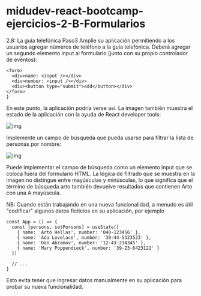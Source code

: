 # midudev-react-bootcamp-ejercicios-2-B-Formularios

2.8: La guía telefónica Paso3
Amplíe su aplicación permitiendo a los usuarios agregar números de teléfono a la guía telefónica. Deberá agregar un segundo elemento input al formulario (junto con su propio controlador de eventos):

```
<form>
  <div>name: <input /></div>
  <div>number: <input /></div>
  <div><button type="submit">add</button></div>
</form>
}
```
En este punto, la aplicación podría verse así. La imagen también muestra el estado de la aplicación con la ayuda de React developer tools:

![img](https://fullstackopen.com/static/3068a34af61692773a06d60ee93638a9/5a190/12e.png)

Implemente un campo de búsqueda que pueda usarse para filtrar la lista de personas por nombre:

![img](https://fullstackopen.com/static/4b5897029d4c9e2eb61631ca4c1a4f24/5a190/13e.png)


Puede implementar el campo de búsqueda como un elemento input que se coloca fuera del formulario HTML. La lógica de filtrado que se muestra en la imagen no distingue entre mayúsculas y minúsculas, lo que significa que el término de búsqueda arto también devuelve resultados que contienen Arto con una A mayúscula.

NB: Cuando están trabajando en una nueva funcionalidad, a menudo es útil "codificar" algunos datos ficticios en su aplicación, por ejemplo

```
const App = () => {
  const [persons, setPersons] = useState([
    { name: 'Arto Hellas', number: '040-123456' },
    { name: 'Ada Lovelace', number: '39-44-5323523' },
    { name: 'Dan Abramov', number: '12-43-234345' },
    { name: 'Mary Poppendieck', number: '39-23-6423122' }
  ])

  // ...
}
```

Esto evita tener que ingresar datos manualmente en su aplicación para probar su nueva funcionalidad.

